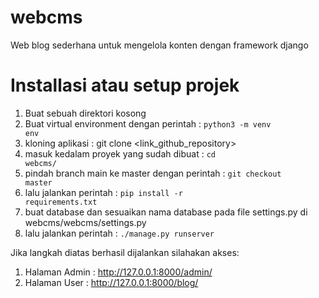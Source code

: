 # webcms
Web blog sederhana untuk mengelola konten dengan framework django

# Installasi atau setup projek
1. Buat sebuah direktori kosong 
2. Buat virtual environment dengan perintah : <code>python3 -m venv env</code>
3. kloning aplikasi : git clone <link_github_repository>
4. masuk kedalam proyek yang sudah dibuat : <code>cd webcms/</code>
5. pindah branch main ke master dengan perintah : <code>git checkout master</code>
6. lalu jalankan perintah : <code>pip install -r requirements.txt</code>
7. buat database dan sesuaikan nama database pada file settings.py di webcms/webcms/settings.py
8. lalu jalankan perintah : <code>./manage.py runserver</code>

Jika langkah diatas berhasil dijalankan silahakan akses:
1. Halaman Admin : http://127.0.0.1:8000/admin/
2. Halaman User : http://127.0.0.1:8000/blog/

